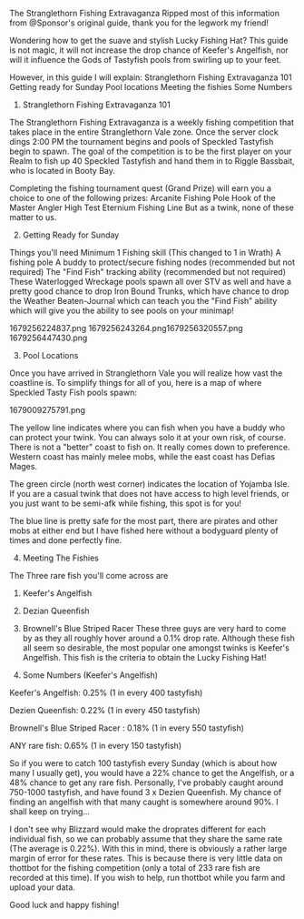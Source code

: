 The Stranglethorn Fishing Extravaganza
Ripped most of this information from @Sponsor's original guide, thank you for the legwork my friend!​


Wondering how to get the suave and stylish Lucky Fishing Hat? This guide is not magic, it will not increase the drop chance of Keefer's Angelfish, nor will it influence the Gods of Tastyfish pools from swirling up to your feet.

However, in this guide I will explain:
Stranglethorn Fishing Extravaganza 101
Getting ready for Sunday
Pool locations
Meeting the fishies
Some Numbers
1. Stranglethorn Fishing Extravaganza 101

The Stranglethorn Fishing Extravaganza is a weekly fishing competition that takes place in the entire Stranglethorn Vale zone.
Once the server clock dings 2:00 PM the tournament begins and pools of Speckled Tastyfish begin to spawn.
The goal of the competition is to be the first player on your Realm to fish up 40 Speckled Tastyfish and hand them in to Riggle Bassbait, who is located in Booty Bay.

Completing the fishing tournament quest (Grand Prize) will earn you a choice to one of the following prizes:
Arcanite Fishing Pole
Hook of the Master Angler
High Test Eternium Fishing Line
But as a twink, none of these matter to us.

2. Getting Ready for Sunday

Things you'll need
Minimum 1 Fishing skill (This changed to 1 in Wrath)
A fishing pole
A buddy to protect/secure fishing nodes (recommended but not required)
The "Find Fish" tracking ability (recommended but not required)
These Waterlogged Wreckage pools spawn all over STV as well and have a pretty good chance to drop Iron Bound Trunks, which have chance to drop the Weather Beaten-Journal which can teach you the "Find Fish" ability which will give you the ability to see pools on your minimap!

1679256224837.png
1679256243264.png1679256320557.png
1679256447430.png

3. Pool Locations

Once you have arrived in Stranglethorn Vale you will realize how vast the coastline is. To simplify things for all of you, here is a map of where Speckled Tasty Fish pools spawn:

1679009275791.png

The yellow line indicates where you can fish when you have a buddy who can protect your twink. You can always solo it at your own risk, of course. There is not a "better" coast to fish on. It really comes down to preference. Western coast has mainly melee mobs, while the east coast has Defias Mages.

The green circle (north west corner) indicates the location of Yojamba Isle. If you are a casual twink that does not have access to high level friends, or you just want to be semi-afk while fishing, this spot is for you!

The blue line is pretty safe for the most part, there are pirates and other mobs at either end but I have fished here without a bodyguard plenty of times and done perfectly fine.

4. Meeting The Fishies

The Three rare fish you'll come across are
1. Keefer's Angelfish
2. Dezian Queenfish
3. Brownell's Blue Striped Racer
These three guys are very hard to come by as they all roughly hover around a 0.1% drop rate. Although these fish all seem so desirable, the most popular one amongst twinks is Keefer's Angelfish. This fish is the criteria to obtain the Lucky Fishing Hat!

5. Some Numbers (Keefer's Angelfish)

Keefer's Angelfish: 0.25% (1 in every 400 tastyfish)

Dezien Queenfish: 0.22% (1 in every 450 tastyfish)

Brownell's Blue Striped Racer : 0.18% (1 in every 550 tastyfish)

ANY rare fish: 0.65% (1 in every 150 tastyfish)

So if you were to catch 100 tastyfish every Sunday (which is about how many I usually get), you would have a 22% chance to get the Angelfish, or a 48% chance to get any rare fish. Personally, I've probably caught around 750-1000 tastyfish, and have found 3 x Dezien Queenfish. My chance of finding an angelfish with that many caught is somewhere around 90%. I shall keep on trying...

I don't see why Blizzard would make the droprates different for each individual fish, so we can probably assume that they share the same rate (The average is 0.22%). With this in mind, there is obviously a rather large margin of error for these rates. This is because there is very little data on thottbot for the fishing competition (only a total of 233 rare fish are recorded at this time). If you wish to help, run thottbot while you farm and upload your data.


Good luck and happy fishing!
